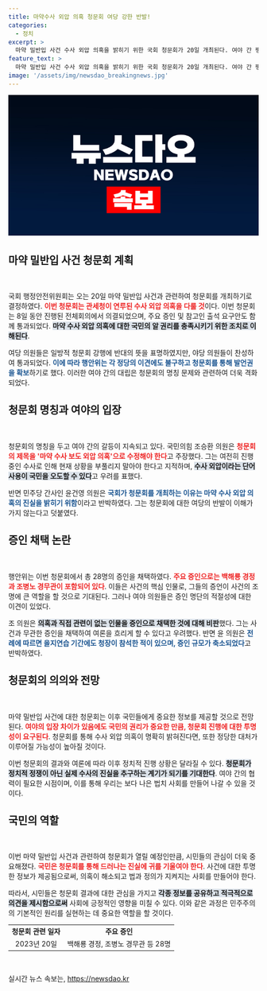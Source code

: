 ```yaml
---
title: 마약수사 외압 의혹 청문회 여당 강한 반발!
categories:
  - 정치
excerpt: >
  마약 밀반입 사건 수사 외압 의혹을 밝히기 위한 국회 청문회가 20일 개최된다. 여야 간 팽팽한 갈등 속에 28명의 증인 채택이 완료되었고, 회의 진행 방식에 대한 논란이 이어지는 가운데 진실 규명이 주목받고 있다.
feature_text: >
  마약 밀반입 사건 수사 외압 의혹을 밝히기 위한 국회 청문회가 20일 개최된다. 여야 간 팽팽한 갈등 속에 28명의 증인 채택이 완료되었고, 회의 진행 방식에 대한 논란이 이어지는 가운데 진실 규명이 주목받고 있다.
image: '/assets/img/newsdao_breakingnews.jpg'
---
```


<p><img src="/assets/img/newsdao_breakingnews.jpg" alt="firstkoreanews 속보" /></p>

<h2 data-ke-size="size26">마약 밀반입 사건 청문회 계획</h2>

<p data-ke-size="size16">&nbsp;</p>

<p>국회 행정안전위원회는 오는 20일 마약 밀반입 사건과 관련하여 청문회를 개최하기로 결정하였다. <b><span style="color: #ee2323;">이번 청문회는 관세청이 연루된 수사 외압 의혹을 다룰 것</span></b>이다. 이번 청문회는 8일 동안 진행된 전체회의에서 의결되었으며, 주요 증인 및 참고인 출석 요구안도 함께 통과되었다. <b><span style="background-color: #21538527;">마약 수사 외압 의혹에 대한 국민의 알 권리를 충족시키기 위한 조치로 이해된다</span></b>. </p>

<p>여당 의원들은 일방적 청문회 강행에 반대의 뜻을 표명하였지만, 야당 의원들이 찬성하여 통과되었다. <b><span style="color: #1a5490;">이에 따라 행안위는 각 정당의 이견에도 불구하고 청문회를 통해 발언권을 확보</span></b>하기로 했다. 이러한 여야 간의 대립은 청문회의 명칭 문제와 관련하여 더욱 격화되었다. </p>

<h2 data-ke-size="size26">청문회 명칭과 여야의 입장</h2>

<p data-ke-size="size16">&nbsp;</p>

<p>청문회의 명칭을 두고 여야 간의 갈등이 지속되고 있다. 국민의힘 조승환 의원은 <b><span style="color: #ee2323;">청문회의 제목을 '마약 수사 보도 외압 의혹'으로 수정해야 한다</span></b>고 주장했다. 그는 여전히 진행 중인 수사로 인해 현재 상황을 부풀리지 말아야 한다고 지적하며, <b><span style="background-color: #21538527;">수사 외압이라는 단어 사용이 국민을 오도할 수 있다</span></b>고 우려를 표했다.</p>

<p>반면 민주당 간사인 윤건영 의원은 <b><span style="color: #1a5490;">국회가 청문회를 개최하는 이유는 마약 수사 외압 의혹의 진실을 밝히기 위함</span></b>이라고 반박하였다. 그는 청문회에 대한 여당의 반발이 이해가 가지 않는다고 덧붙였다. </p>

<h2 data-ke-size="size26">증인 채택 논란</h2>

<p data-ke-size="size16">&nbsp;</p>

<p>행안위는 이번 청문회에서 총 28명의 증인을 채택하였다. <b><span style="color: #ee2323;">주요 증인으로는 백해룡 경정과 조병노 경무관이 포함되어 있다</span></b>. 이들은 사건의 핵심 인물로, 그들의 증언이 사건의 조명에 큰 역할을 할 것으로 기대된다. 그러나 여야 의원들은 증인 명단의 적절성에 대한 이견이 있었다.</p>

<p>조 의원은 <b><span style="background-color: #21538527;">의혹과 직접 관련이 없는 인물을 증인으로 채택한 것에 대해 비판</span></b>했다. 그는 사건과 무관한 증인을 채택하여 여론을 흐리게 할 수 있다고 우려했다. 반면 윤 의원은 <b><span style="color: #1a5490;">전례에 따르면 을지연습 기간에도 청장이 참석한 적이 있으며, 증인 규모가 축소되었다</span></b>고 반박하였다.</p>

<h2 data-ke-size="size26">청문회의 의의와 전망</h2>

<p data-ke-size="size16">&nbsp;</p>

<p>마약 밀반입 사건에 대한 청문회는 이후 국민들에게 중요한 정보를 제공할 것으로 전망된다. <b><span style="color: #ee2323;">여야의 입장 차이가 있음에도 국민의 권리가 중요한 만큼, 청문회 진행에 대한 투명성이 요구된다</span></b>. 청문회를 통해 수사 외압 의혹이 명확히 밝혀진다면, 또한 정당한 대처가 이루어질 가능성이 높아질 것이다.</p>

<p>이번 청문회의 결과와 여론에 따라 이후 정치적 진행 상황은 달라질 수 있다. <b><span style="background-color: #21538527;">청문회가 정치적 정쟁이 아닌 실제 수사의 진실을 추구하는 계기가 되기를 기대한다</span></b>. 여야 간의 협력이 필요한 시점이며, 이를 통해 우리는 보다 나은 법치 사회를 만들어 나갈 수 있을 것이다.</p>

<h2 data-ke-size="size26">국민의 역할</h2>

<p data-ke-size="size16">&nbsp;</p>

<p>이번 마약 밀반입 사건과 관련하여 청문회가 열릴 예정인만큼, 시민들의 관심이 더욱 중요해졌다. <b><span style="color: #ee2323;">국민은 청문회를 통해 드러나는 진실에 귀를 기울여야 한다</span></b>. 사건에 대한 투명한 정보가 제공됨으로써, 의혹이 해소되고 법과 정의가 지켜지는 사회를 만들어야 한다.</p>

<p>따라서, 시민들은 청문회 결과에 대한 관심을 가지고 <b><span style="background-color: #21538527;">각종 정보를 공유하고 적극적으로 의견을 제시함으로써</span></b> 사회에 긍정적인 영향을 미칠 수 있다. 이와 같은 과정은 민주주의의 기본적인 원리를 실현하는 데 중요한 역할을 할 것이다. </p>

<div style="text-align: center;">
<table style="border-collapse: collapse; width: 100%; height: auto;">
<tr>
<td style="text-align: center; height: 17px;"><b>청문회 관련 일자</b></td>
<td style="text-align: center; height: 17px;"><b>주요 증인</b></td>
</tr>
<tr>
<td style="text-align: center; height: 17px;">2023년 20일</td>
<td style="text-align: center; height: 17px;">백해룡 경정, 조병노 경무관 등 28명</td>
</tr>
</table>
</div>

<p data-ke-size="size16">&nbsp;</p>
실시간 뉴스 속보는, <a href="https://newsdao.kr" rel="dofollow">https://newsdao.kr</a>


